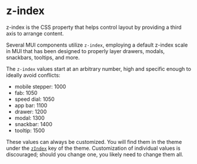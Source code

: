 # z-index

<p class="description">z-index is the CSS property that helps control layout by providing a third axis to arrange content.</p>

Several MUI components utilize `z-index`, employing a default z-index scale in MUI
that has been designed to properly layer drawers, modals, snackbars, tooltips, and more.

The `z-index` values start at an arbitrary number, high and specific enough to ideally avoid conflicts:

- mobile stepper: 1000
- fab: 1050
- speed dial: 1050
- app bar: 1100
- drawer: 1200
- modal: 1300
- snackbar: 1400
- tooltip: 1500

These values can always be customized.
You will find them in the theme under the [`zIndex`](/material-ui/customization/default-theme/?expand-path=$.zIndex) key of the theme.
Customization of individual values is discouraged; should you change one, you likely need to change them all.
